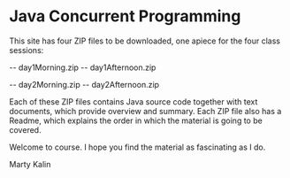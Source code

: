 # Java Concurrent Programming

This site has four ZIP files to be downloaded, one apiece for the four class sessions:

   -- day1Morning.zip
   -- day1Afternoon.zip

   -- day2Morning.zip
   -- day2Afternoon.zip

Each of these ZIP files contains Java source code together with text documents,
which provide overview and summary. Each ZIP file also has a Readme, which explains
the order in which the material is going to be covered.

Welcome to course. I hope you find the material as fascinating as I do.

Marty Kalin

